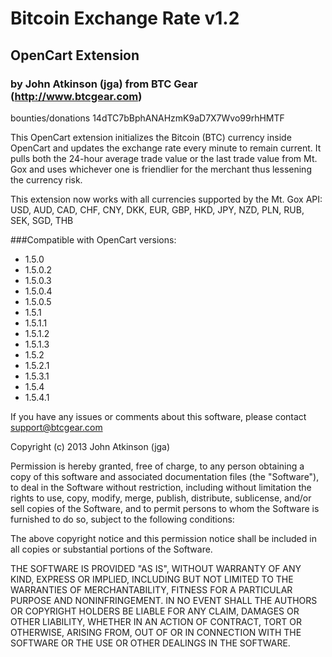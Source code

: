 # Bitcoin Exchange Rate v1.2
## OpenCart Extension
### by John Atkinson (jga) from BTC Gear (http://www.btcgear.com)

bounties/donations 14dTC7bBphANAHzmK9aD7X7Wvo99rhHMTF

This OpenCart extension initializes the Bitcoin (BTC) currency inside OpenCart and updates the exchange rate every minute to remain current. It pulls both the 24-hour average trade value or the last trade value from Mt. Gox and uses whichever one is friendlier for the merchant thus lessening the currency risk. 

This extension now works with all currencies supported by the Mt. Gox API: USD, AUD, CAD, CHF, CNY, DKK, EUR, GBP, HKD, JPY, NZD, PLN, RUB, SEK, SGD, THB

###Compatible with OpenCart versions:

* 1.5.0
* 1.5.0.2
* 1.5.0.3
* 1.5.0.4
* 1.5.0.5
* 1.5.1
* 1.5.1.1
* 1.5.1.2
* 1.5.1.3
* 1.5.2
* 1.5.2.1
* 1.5.3.1
* 1.5.4
* 1.5.4.1

If you have any issues or comments about this software, please contact support@btcgear.com

Copyright (c) 2013 John Atkinson (jga)

Permission is hereby granted, free of charge, to any person obtaining a copy of this software and associated documentation files (the "Software"), to deal in the Software without restriction, including without limitation the rights to use, copy, modify, merge, publish, distribute, sublicense, and/or sell copies of the Software, and to permit persons to whom the Software is furnished to do so, subject to the following conditions:

The above copyright notice and this permission notice shall be included in all copies or substantial portions of the Software.

THE SOFTWARE IS PROVIDED "AS IS", WITHOUT WARRANTY OF ANY KIND, EXPRESS OR IMPLIED, INCLUDING BUT NOT LIMITED TO THE WARRANTIES OF MERCHANTABILITY, FITNESS FOR A PARTICULAR PURPOSE AND NONINFRINGEMENT. IN NO EVENT SHALL THE AUTHORS OR COPYRIGHT HOLDERS BE LIABLE FOR ANY CLAIM, DAMAGES OR OTHER LIABILITY, WHETHER IN AN ACTION OF CONTRACT, TORT OR OTHERWISE, ARISING FROM, OUT OF OR IN CONNECTION WITH THE SOFTWARE OR THE USE OR OTHER DEALINGS IN THE SOFTWARE.
